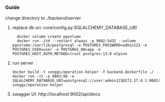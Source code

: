 ### Guide
change directory to ./backend/server
1. replace db uri: core/config.py:SQLALCHEMY_DATABASE_URI
   ```
     docker volume create pgvolume
     docker run -itd --restart always -p 9002:5432 --volume pgvolume:/var/lib/postgresql -e POSTGRES_PASSWORD=admin123 -e POSTGRES_USER=user -e POSTGRES_DB=app -e POSTGRES_HOST_AUTH_METHOD=trust postgres:13.0-alpine
   ```
2. run server
   ```
   docker build -t songgs/operation-helper -f backend.dockerfile ./
   docker run -it -p 9003:80 -e SQLALCHEMY_DATABASE_URI=postgresql://user:admin123@172.17.0.1:9002/app songgs/operation-helper
   ```
3. swagger UI: http://localhost:9002/api/docs